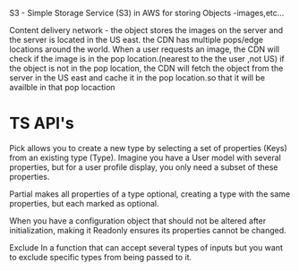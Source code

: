 S3 - Simple Storage Service (S3)
in AWS for storing Objects -images,etc...

Content delivery network - 
the object stores the images on the server and the server is located in the US east.
the CDN has multiple pops/edge locations around the world.
When a user requests an image, the CDN will check if the image is in the pop location.(nearest to the the user ,not US)
if the object is not in the pop location, the CDN will fetch the object from the server in the US east and cache it in the pop location.so that it will be availble in that pop locaction

# TS API's

Pick allows you to create a new type by selecting a set of properties (Keys) from an existing type (Type).
Imagine you have a User model with several properties, but for a user profile display, you only need a subset of these properties.

Partial makes all properties of a type optional, creating a type with the same properties, but each marked as optional.

When you have a configuration object that should not be altered after initialization, making it Readonly ensures its properties cannot be changed.

Exclude
In a function that can accept several types of inputs but you want to exclude specific types from being passed to it.
